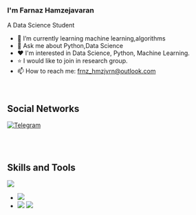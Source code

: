 ### I'm Farnaz Hamzejavaran
A Data Science Student


- 🌱 I’m currently learning machine learning,algorithms
- 💬 Ask me about Python,Data Science
- :heart: I'm interested in Data Science, Python, Machine Learning.
- :star: I would like to join in research group.
- 📫 How to reach me: frnz_hmzjvrn@outlook.com


<br>
<h2>Social Networks</h2>

   [![Telegram][4.2]][4]

[4.2]: https://s4.uupload.ir/files/telegram_q47u.png

[4]: https://telegram.me/FarFarHmzjvrn


<br>
<br>



<h2>Skills and Tools</h2>

<p align="left">
  <a href="https://skillicons.dev">
    <img src="https://skillicons.dev/icons?i=git,vscode,python,github,linux" />
  </a>
</p>


- <img src="https://github-readme-streak-stats.herokuapp.com/?user=FarFarHmzjvrn"/>
 -  <img src="https://github-readme-stats.vercel.app/api?username=FarFarHmzjvrn&show_icons=true"/>
    <img src="https://github-readme-stats.vercel.app/api/top-langs?username=FarFarHmzjvrn"/>












